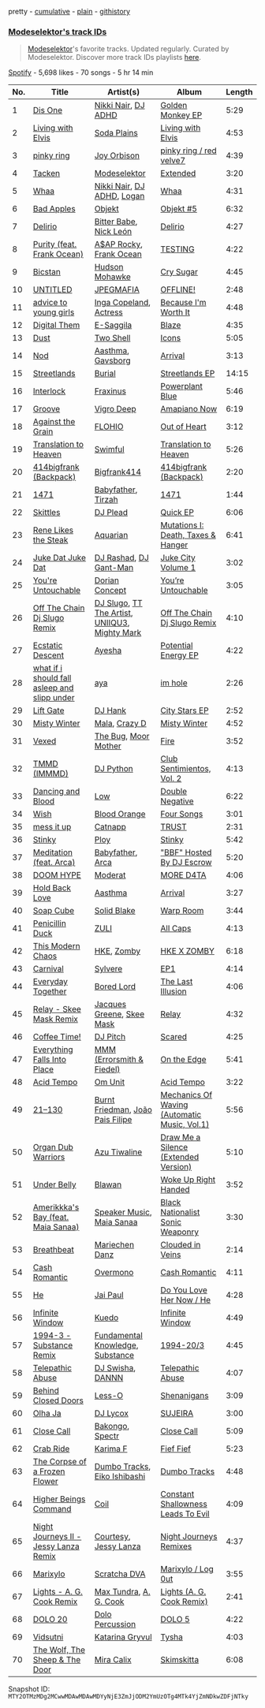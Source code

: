 pretty - [cumulative](/playlists/cumulative/37i9dQZF1DWXl7Y0piXYnl.md) - [plain](/playlists/plain/37i9dQZF1DWXl7Y0piXYnl) - [githistory](https://github.githistory.xyz/mackorone/spotify-playlist-archive/blob/main/playlists/plain/37i9dQZF1DWXl7Y0piXYnl)

### [Modeselektor's track IDs](https://open.spotify.com/playlist/37i9dQZF1DWXl7Y0piXYnl)

> <a href="spotify:artist:2jYMYP2SVifgmzNRQJx3SJ">Modeselektor</a>'s favorite tracks\. Updated regularly\. Curated by Modeselektor\. Discover more track IDs playlists <a href="spotify:genre:track\_id">here</a>.

[Spotify](https://open.spotify.com/user/spotify) - 5,698 likes - 70 songs - 5 hr 14 min

| No. | Title | Artist(s) | Album | Length |
|---|---|---|---|---|
| 1 | [Dis One](https://open.spotify.com/track/223Xljr12WlVSruqPtxsdW) | [Nikki Nair](https://open.spotify.com/artist/27JCep1zDO3K8GY50trDo6), [DJ ADHD](https://open.spotify.com/artist/7hOtK8fa4BkYO3CvLMpZCo) | [Golden Monkey EP](https://open.spotify.com/album/6DI4NaHB9hdEtreyolaezI) | 5:29 |
| 2 | [Living with Elvis](https://open.spotify.com/track/7MpULkHDYWlmNpogc6RHmp) | [Soda Plains](https://open.spotify.com/artist/5HhWwA2scJlT05BYYtZk9w) | [Living with Elvis](https://open.spotify.com/album/3l0UiGPKsX8bqf136NtFeZ) | 4:53 |
| 3 | [pinky ring](https://open.spotify.com/track/6ujwcSNqTkQBwR8sJUABaZ) | [Joy Orbison](https://open.spotify.com/artist/0aIpJqqTLf683ojWREc5lg) | [pinky ring / red velve7](https://open.spotify.com/album/1vlLqZ0bH500wKz2TRKNIQ) | 4:39 |
| 4 | [Tacken](https://open.spotify.com/track/6XMQh62uwtY3gcxi5NiY2k) | [Modeselektor](https://open.spotify.com/artist/2jYMYP2SVifgmzNRQJx3SJ) | [Extended](https://open.spotify.com/album/3wYpn2JP8z3VqlzyIwiGHC) | 3:20 |
| 5 | [Whaa](https://open.spotify.com/track/7dqCouXOxmOJbA0M1Em37N) | [Nikki Nair](https://open.spotify.com/artist/27JCep1zDO3K8GY50trDo6), [DJ ADHD](https://open.spotify.com/artist/7hOtK8fa4BkYO3CvLMpZCo), [Logan](https://open.spotify.com/artist/7uyQOsktLn9VjGJg5KO9Ek) | [Whaa](https://open.spotify.com/album/756jjoK8Aa3EYNkCcsoK22) | 4:31 |
| 6 | [Bad Apples](https://open.spotify.com/track/22CjVpcH29cyyXljhLAPew) | [Objekt](https://open.spotify.com/artist/44z1nVVXZE8d4njcQmQLWc) | [Objekt \#5](https://open.spotify.com/album/7g6AaylaH6MMPVYfX8QWqj) | 6:32 |
| 7 | [Delirio](https://open.spotify.com/track/6s3dcu8YI2WXvNIbxNvhsI) | [Bitter Babe](https://open.spotify.com/artist/59wTkFdKKx7y6z4PFfRGhW), [Nick León](https://open.spotify.com/artist/3qOGTt4eTeEkCn3efhAGu2) | [Delirio](https://open.spotify.com/album/5omKkUB5uhvSiiiyQQJiKM) | 4:27 |
| 8 | [Purity \(feat\. Frank Ocean\)](https://open.spotify.com/track/2MF4HtZHBoUliOi9nOAbS0) | [A$AP Rocky](https://open.spotify.com/artist/13ubrt8QOOCPljQ2FL1Kca), [Frank Ocean](https://open.spotify.com/artist/2h93pZq0e7k5yf4dywlkpM) | [TESTING](https://open.spotify.com/album/3MATDdrpHmQCmuOcozZjDa) | 4:22 |
| 9 | [Bicstan](https://open.spotify.com/track/0ijKkR37HK5zOX2hm5bOqv) | [Hudson Mohawke](https://open.spotify.com/artist/6olWbKW2VLhFCHfOi0iEDb) | [Cry Sugar](https://open.spotify.com/album/5YoNp5U9MsUvXsTWhVhEFU) | 4:45 |
| 10 | [UNTITLED](https://open.spotify.com/track/5bYFQquNKlqHPRX5gRHLOT) | [JPEGMAFIA](https://open.spotify.com/artist/6yJ6QQ3Y5l0s0tn7b0arrO) | [OFFLINE!](https://open.spotify.com/album/5k1geNqLd4yHzyg5L6XF2z) | 2:48 |
| 11 | [advice to young girls](https://open.spotify.com/track/0ZPXrHESylcoCCy463k7YP) | [Inga Copeland](https://open.spotify.com/artist/1ZdoULgEhBXOV2g3j3Zhhi), [Actress](https://open.spotify.com/artist/3bg5rmICvmA8dmYVAdKGYH) | [Because I'm Worth It](https://open.spotify.com/album/7arCHJ8lpH2X3YpeEAmJxS) | 4:48 |
| 12 | [Digital Them](https://open.spotify.com/track/6pbMw79R8vAMYvOrAuCuJ9) | [E\-Saggila](https://open.spotify.com/artist/2TGknI5Y6WbbxgvzVodku6) | [Blaze](https://open.spotify.com/album/5imr4nLw9J2Pbt0G4eXZYD) | 4:35 |
| 13 | [Dust](https://open.spotify.com/track/5Go4qXmqUAypKZKCI3ynck) | [Two Shell](https://open.spotify.com/artist/4mcHKwboFDmpDBQ4fiOrf3) | [Icons](https://open.spotify.com/album/5sJJC4UoKTfJaW0jO6YYCG) | 5:05 |
| 14 | [Nod](https://open.spotify.com/track/50idoMHV9SVVe5CFIKBnWr) | [Aasthma](https://open.spotify.com/artist/0oWDC2Rq9mbNIzMxoRpdoc), [Gavsborg](https://open.spotify.com/artist/1pJjT9XxNky39USV1eAHhN) | [Arrival](https://open.spotify.com/album/5WNzuEnFYu55NoA2VmRN1e) | 3:13 |
| 15 | [Streetlands](https://open.spotify.com/track/3G3wD7ovEtCLcrljv6IYRd) | [Burial](https://open.spotify.com/artist/0uCCBpmg6MrPb1KY2msceF) | [Streetlands EP](https://open.spotify.com/album/5ahm26Lxj4lpSs6Cd5IhUe) | 14:15 |
| 16 | [Interlock](https://open.spotify.com/track/5rO4SLcRMIA4qVRGSjes1e) | [Fraxinus](https://open.spotify.com/artist/5d0OxGSqpm65ffCbEugA9y) | [Powerplant Blue](https://open.spotify.com/album/1DtaayLkVUDBdxboteogfU) | 5:46 |
| 17 | [Groove](https://open.spotify.com/track/6aQWAtgTQsnNKRTVyG54ST) | [Vigro Deep](https://open.spotify.com/artist/2mF7ygWz9oyJ3L6ZPWlZVH) | [Amapiano Now](https://open.spotify.com/album/4utVlAAihkM0AmxX0pddst) | 6:19 |
| 18 | [Against the Grain](https://open.spotify.com/track/1lwY20WrWMiK85nj50Z6iO) | [FLOHIO](https://open.spotify.com/artist/7qffELscxpltKCso3ByH67) | [Out of Heart](https://open.spotify.com/album/4Qq7OS4FiIXkwyFaFUiJxW) | 3:12 |
| 19 | [Translation to Heaven](https://open.spotify.com/track/1zv7nMIgMYZoBjOpurzDK9) | [Swimful](https://open.spotify.com/artist/5p2jjfukXGV71EKxpvG4nB) | [Translation to Heaven](https://open.spotify.com/album/5IAiKs09l4DvJdTlG07oba) | 5:26 |
| 20 | [414bigfrank \(Backpack\)](https://open.spotify.com/track/1dK4M8URG1hNYngU6NqVJa) | [Bigfrank414](https://open.spotify.com/artist/2RuSqEMFINuuZSVH4hr0vp) | [414bigfrank \(Backpack\)](https://open.spotify.com/album/2GaAZT80RlURjoemrByihl) | 2:20 |
| 21 | [1471](https://open.spotify.com/track/1BVo3CqGJO3YMNeoK5Ihye) | [Babyfather](https://open.spotify.com/artist/3DmDJOQgrwlq8MxXGLeFvA), [Tirzah](https://open.spotify.com/artist/6f5lOlSFJw9K79gaNnmWAd) | [1471](https://open.spotify.com/album/6aazGhy1unBHW4nPE6uHlN) | 1:44 |
| 22 | [Skittles](https://open.spotify.com/track/1SsbkXdk7SodHubBSeApSw) | [DJ Plead](https://open.spotify.com/artist/3srk7xv520Ls9D09QMpEJg) | [Quick EP](https://open.spotify.com/album/3CUx8j4SgUTrS3CE9dudyS) | 6:06 |
| 23 | [Rene Likes the Steak](https://open.spotify.com/track/1xnazYas0VlhuKOPkp5ChN) | [Aquarian](https://open.spotify.com/artist/5sr7enH1jsMhSe1LT0hSJ0) | [Mutations I: Death, Taxes & Hanger](https://open.spotify.com/album/5U2IrljnQtrNRWtarbA6vB) | 6:41 |
| 24 | [Juke Dat Juke Dat](https://open.spotify.com/track/1vrmAvc4WcVbDe1fmPRtUT) | [DJ Rashad](https://open.spotify.com/artist/4zGBj9dI63YIWmZkPl3o7V), [DJ Gant\-Man](https://open.spotify.com/artist/1V65K61WofX4cJDVLCocU8) | [Juke City Volume 1](https://open.spotify.com/album/2VcoFQbHgH7zJ3fdgwZd69) | 3:02 |
| 25 | [You're Untouchable](https://open.spotify.com/track/0btw2yljb0iwuJAkNwJttB) | [Dorian Concept](https://open.spotify.com/artist/2sriRQRt36DnfHtD68zZlj) | [You’re Untouchable](https://open.spotify.com/album/0pxFKq1nDXdYXFerM58DXQ) | 3:05 |
| 26 | [Off The Chain Dj Slugo Remix](https://open.spotify.com/track/0uuIGg17cKJ6HXkFku3wav) | [DJ Slugo](https://open.spotify.com/artist/1cdLR0Fz14MLkWY78hNTYT), [TT The Artist](https://open.spotify.com/artist/1T6Em6UJ7pSdgXw5V72YHr), [UNIIQU3](https://open.spotify.com/artist/5aR8qSaApKChlZvzB0Jfpx), [Mighty Mark](https://open.spotify.com/artist/1ZOrj4AfBAHarzErIezwhM) | [Off The Chain Dj Slugo Remix](https://open.spotify.com/album/5sB4QoZLW8kojpRy6Iuxu8) | 4:10 |
| 27 | [Ecstatic Descent](https://open.spotify.com/track/1fzfzbpFaqrUCIUl4JTf9N) | [Ayesha](https://open.spotify.com/artist/2nmIga6kAJM6a18mZqsE1U) | [Potential Energy EP](https://open.spotify.com/album/6K4gUl04NEkKWlXndYVpEa) | 4:22 |
| 28 | [what if i should fall asleep and slipp under](https://open.spotify.com/track/4DgCkBTgSXTs1zsvSwztaE) | [aya](https://open.spotify.com/artist/0NKaRcyqHnynkv7UMsOhEH) | [im hole](https://open.spotify.com/album/3o6dE7ccS1LCt5CBkwLV7T) | 2:26 |
| 29 | [Lift Gate](https://open.spotify.com/track/1hh0EZ3VwOxbHCPsUuHZ1Z) | [DJ Hank](https://open.spotify.com/artist/6RBKpqKMAPxkwvxmZ4oFGe) | [City Stars EP](https://open.spotify.com/album/6dpEnXIEkLqXo5EUAp7l02) | 2:52 |
| 30 | [Misty Winter](https://open.spotify.com/track/7r3BrzYsLmxLiMmlL3hx5u) | [Mala](https://open.spotify.com/artist/0QTEYauMG3DrAVPXCYMseu), [Crazy D](https://open.spotify.com/artist/0c07oVZL07jYpUOCk0I6Zh) | [Misty Winter](https://open.spotify.com/album/6mXscqvoSqI0lQUCEl8cAc) | 4:52 |
| 31 | [Vexed](https://open.spotify.com/track/5swPofqzzG0XZGCp8IokY9) | [The Bug](https://open.spotify.com/artist/213i4NKah1DX9q0FNiKsuw), [Moor Mother](https://open.spotify.com/artist/4kANxfLenUobb7t5fHSrgA) | [Fire](https://open.spotify.com/album/4deCZBfXA0NZxLHRYpItqw) | 3:52 |
| 32 | [TMMD \(IMMMD\)](https://open.spotify.com/track/4bTpWhufYEvdQhAgDBFUGC) | [DJ Python](https://open.spotify.com/artist/1LoZxxInSyuVFKSMAB4BPl) | [Club Sentimientos, Vol\. 2](https://open.spotify.com/album/1WqqVCRyfP39WZXLJyXSf5) | 4:13 |
| 33 | [Dancing and Blood](https://open.spotify.com/track/23r92m2ABmBYCjQ55hncxY) | [Low](https://open.spotify.com/artist/0wz0jO9anccPzH04N7FLBH) | [Double Negative](https://open.spotify.com/album/0fWKkkVCj14CllpjPLjU9P) | 6:22 |
| 34 | [Wish](https://open.spotify.com/track/545N3VnU7ZSBEUtdRGSUS9) | [Blood Orange](https://open.spotify.com/artist/6LEeAFiJF8OuPx747e1wxR) | [Four Songs](https://open.spotify.com/album/4hsC2oeoSkJiULLob8zM98) | 3:01 |
| 35 | [mess it up](https://open.spotify.com/track/4WBvIJCTmSg1IWoxw3Q78B) | [Catnapp](https://open.spotify.com/artist/2W47Nby5KFaS1pdUt7qmCU) | [TRUST](https://open.spotify.com/album/558F6R7m4TZSKYb4xnANuF) | 2:31 |
| 36 | [Stinky](https://open.spotify.com/track/4Q3KThNMzTk1Sa66vGOArJ) | [Ploy](https://open.spotify.com/artist/3mYbIK47UNTYkexhqoJOBN) | [Stinky](https://open.spotify.com/album/1KlnL0USOuaQdCOLQ4L9hY) | 5:42 |
| 37 | [Meditation \(feat\. Arca\)](https://open.spotify.com/track/4G2wDx4EztZCPNz4sVHOFF) | [Babyfather](https://open.spotify.com/artist/3DmDJOQgrwlq8MxXGLeFvA), [Arca](https://open.spotify.com/artist/4SQdUpG4f7UbkJG3cJ2Iyj) | ["BBF" Hosted By DJ Escrow](https://open.spotify.com/album/5cfMh4xCZIr5kZs5ryEpeS) | 5:20 |
| 38 | [DOOM HYPE](https://open.spotify.com/track/5imLtAtvD8FnYFqDh60QxQ) | [Moderat](https://open.spotify.com/artist/2exkZbmNqMKnT8LRWuxWgy) | [MORE D4TA](https://open.spotify.com/album/7coOKcB1fDcYvLG1OTv4Dz) | 4:06 |
| 39 | [Hold Back Love](https://open.spotify.com/track/5ehidRHI0uXVkWupwoXjjG) | [Aasthma](https://open.spotify.com/artist/0oWDC2Rq9mbNIzMxoRpdoc) | [Arrival](https://open.spotify.com/album/5WNzuEnFYu55NoA2VmRN1e) | 3:27 |
| 40 | [Soap Cube](https://open.spotify.com/track/12xikjelcZYCxUxT56EQs2) | [Solid Blake](https://open.spotify.com/artist/7HUuzFIFu1CIESXaklBXyo) | [Warp Room](https://open.spotify.com/album/6aV86khpGOFDAvJwitOGwM) | 3:44 |
| 41 | [Penicillin Duck](https://open.spotify.com/track/1g2x6EJ0mgmwgrfU0ockwr) | [ZULI](https://open.spotify.com/artist/5Kur13kkU4pOoNFAE8K0YF) | [All Caps](https://open.spotify.com/album/1sXHoAxzB4MG62AaSDPToo) | 4:13 |
| 42 | [This Modern Chaos](https://open.spotify.com/track/6Ndh6p8P7uXzC1mkFKQGwH) | [HKE](https://open.spotify.com/artist/7hRT5X8T2Dexcv7whFC804), [Zomby](https://open.spotify.com/artist/0e1hn6R8UCfLkpHINwAyXR) | [HKE X ZOMBY](https://open.spotify.com/album/2C3s1fknfhrFZrxpCsfbOc) | 6:18 |
| 43 | [Carnival](https://open.spotify.com/track/77Ig83tDR2ZAJIqal5F7yC) | [Sylvere](https://open.spotify.com/artist/6Uaezuj0rByRvQHRujnBcp) | [EP1](https://open.spotify.com/album/2qaz2A2g7Mt4xXos3bpKGI) | 4:14 |
| 44 | [Everyday Together](https://open.spotify.com/track/7l35ZnElEUYGxNas8nm70K) | [Bored Lord](https://open.spotify.com/artist/651d6TuQaZF6XaRONhiS2n) | [The Last Illusion](https://open.spotify.com/album/0rKy3fohrZCVezzJKoWwlq) | 4:06 |
| 45 | [Relay \- Skee Mask Remix](https://open.spotify.com/track/6gjZSzhvquIxLlGvU1BdS8) | [Jacques Greene](https://open.spotify.com/artist/0ygIgsjUzKivFgxgjQ9iV9), [Skee Mask](https://open.spotify.com/artist/2qwi0hBvI2GrbkurOnw3hZ) | [Relay](https://open.spotify.com/album/56EaBbe1nuA5GNfn8i68O5) | 4:32 |
| 46 | [Coffee Time!](https://open.spotify.com/track/4BxeHP8DMn616l32EkF3xj) | [DJ Pitch](https://open.spotify.com/artist/6gnPiTUdUPttmm5N8j7Rvy) | [Scared](https://open.spotify.com/album/7MDD5VtcGPg9Sm9rhDESPM) | 4:25 |
| 47 | [Everything Falls Into Place](https://open.spotify.com/track/5Jb5NfKOd5iEtEJE0h0jLz) | [MMM \(Errorsmith & Fiedel\)](https://open.spotify.com/artist/0vOdhUEjmrG3rAlJ3S96mf) | [On the Edge](https://open.spotify.com/album/1sEzTsgFdyVzYFe7Mknotx) | 5:41 |
| 48 | [Acid Tempo](https://open.spotify.com/track/3Rl5Oubs6rlbCh9Ujatl9t) | [Om Unit](https://open.spotify.com/artist/3rblB9Pm51uKd9uYPVPB7B) | [Acid Tempo](https://open.spotify.com/album/4kGyT2K162y9KWh95pLYc8) | 3:22 |
| 49 | [21–130](https://open.spotify.com/track/762oBYFWHuWpZoB38KWjZr) | [Burnt Friedman](https://open.spotify.com/artist/1Y6bd4Omy7dhr9Bfpc9s3E), [João Pais Filipe](https://open.spotify.com/artist/4lgq6ijTTW3Uoq3II0MBLF) | [Mechanics Of Waving \(Automatic Music, Vol.1\)](https://open.spotify.com/album/6ZrjMKFivseM0ILhQvZ7ni) | 5:56 |
| 50 | [Organ Dub Warriors](https://open.spotify.com/track/4K6NxBmPm6KZmeZEuIOreM) | [Azu Tiwaline](https://open.spotify.com/artist/0HZwEDqo4wYPQIGacES3mB) | [Draw Me a Silence \(Extended Version\)](https://open.spotify.com/album/3yEiqOlQUT7zB19SSYgGZu) | 5:10 |
| 51 | [Under Belly](https://open.spotify.com/track/29EqYPuLdMrl6sQwq4nh2X) | [Blawan](https://open.spotify.com/artist/64kN9EkSTHYhda2FupL0KI) | [Woke Up Right Handed](https://open.spotify.com/album/6aK9NotwcbuNOwn6i6aUdH) | 3:52 |
| 52 | [Amerikkka's Bay \(feat\. Maia Sanaa\)](https://open.spotify.com/track/3IeGR3gYeC9e2gUI67hfKj) | [Speaker Music](https://open.spotify.com/artist/1H0aWZUg7aOHQmo5h09xso), [Maia Sanaa](https://open.spotify.com/artist/5W1Cb348eivlimtx0dsZGF) | [Black Nationalist Sonic Weaponry](https://open.spotify.com/album/3c4jtGxNjyqXQIadKIyI8R) | 3:30 |
| 53 | [Breathbeat](https://open.spotify.com/track/2bxTOjTmsKv2qfIdaZm13M) | [Mariechen Danz](https://open.spotify.com/artist/7g0VCl7rAOnjkmPsPhflid) | [Clouded in Veins](https://open.spotify.com/album/5UiUXErRDPklpDLDGnMoV3) | 2:14 |
| 54 | [Cash Romantic](https://open.spotify.com/track/7ohB7weILWUB5w5iHcpaQG) | [Overmono](https://open.spotify.com/artist/01PnN11ovfen6xUOHfNpn3) | [Cash Romantic](https://open.spotify.com/album/3HfF5JwfEDokXfW3NvY7Cs) | 4:11 |
| 55 | [He](https://open.spotify.com/track/3sV8Y8weWHxBbDa4rGGL9a) | [Jai Paul](https://open.spotify.com/artist/53wZLCnhshZKDRs3uopFBc) | [Do You Love Her Now / He](https://open.spotify.com/album/5mpECz4TMWAEkAUSp7FIUO) | 4:28 |
| 56 | [Infinite Window](https://open.spotify.com/track/2EqeGPRUCz1sFz7etlN21Y) | [Kuedo](https://open.spotify.com/artist/1SYQUJukd40ps4z6RT77rC) | [Infinite Window](https://open.spotify.com/album/7nUDFp7PYZGbXD6FFkhKB2) | 4:49 |
| 57 | [1994\-3 \- Substance Remix](https://open.spotify.com/track/7qu5rZJSBRtXlSM5LOJUBh) | [Fundamental Knowledge](https://open.spotify.com/artist/24ePLr1kFCBUa6domV6ogS), [Substance](https://open.spotify.com/artist/2OhRlg8iJc0v8XeRiXRr4H) | [1994\-20/3](https://open.spotify.com/album/01PuoiVCrazF3h4n2gcSq6) | 4:45 |
| 58 | [Telepathic Abuse](https://open.spotify.com/track/0cv35nHGvz3XcCCYY0Vnme) | [DJ Swisha](https://open.spotify.com/artist/3rnWXUmpJQJzzP3TIoqp8H), [DANNN](https://open.spotify.com/artist/57AjAsEr22xkpRJa6XOPcT) | [Telepathic Abuse](https://open.spotify.com/album/0gK4e43yD6C7lXcujdUfip) | 4:07 |
| 59 | [Behind Closed Doors](https://open.spotify.com/track/0T1HIrp2Y8akLW4IsoNV5G) | [Less\-O](https://open.spotify.com/artist/1EdiDxp9Yx76lRNzqM45FO) | [Shenanigans](https://open.spotify.com/album/0xo3h16YVXIu2gTb1kfKe9) | 3:09 |
| 60 | [Olha Ja](https://open.spotify.com/track/0ya0bggTksQ6reU4JZxz6k) | [DJ Lycox](https://open.spotify.com/artist/6HPUbM6BB61jpGbYOYMQ9C) | [SUJEIRA](https://open.spotify.com/album/6r2anSKGq1NfcFXQxRVPFV) | 3:00 |
| 61 | [Close Call](https://open.spotify.com/track/47TYels9yNyhcVTLfypPz9) | [Bakongo](https://open.spotify.com/artist/4FmchdtAj76UxQiNOjCgMo), [Spectr](https://open.spotify.com/artist/1pQBPMOeVPKEclryZMzHaz) | [Close Call](https://open.spotify.com/album/61B6UkQACI73CR484Hwoq4) | 5:09 |
| 62 | [Crab Ride](https://open.spotify.com/track/6Ume6jodiuUsMOtbHVeotc) | [Karima F](https://open.spotify.com/artist/0t8fdNcHd9rP9mqzv83RLg) | [Fief Fief](https://open.spotify.com/album/2UPkjxDxd5A90UNsd98vlw) | 5:23 |
| 63 | [The Corpse of a Frozen Flower](https://open.spotify.com/track/2yOadTm41F4Mz0npgZxYhe) | [Dumbo Tracks](https://open.spotify.com/artist/3qfR6VhvpEf7VWvpaGqnd5), [Eiko Ishibashi](https://open.spotify.com/artist/0E2zPwLuNlSFdSI5wmqox7) | [Dumbo Tracks](https://open.spotify.com/album/6mfMYLIC1CK7tz05h3kUDV) | 4:48 |
| 64 | [Higher Beings Command](https://open.spotify.com/track/73DQSx8VuHiWQl3zuG5M4E) | [Coil](https://open.spotify.com/artist/37KB5e6cGsN1AQAB9Omm1U) | [Constant Shallowness Leads To Evil](https://open.spotify.com/album/0wKFOCEDjdmkgsiOe06zBS) | 4:09 |
| 65 | [Night Journeys II \- Jessy Lanza Remix](https://open.spotify.com/track/60VjArH5XWBvpahor9I7RF) | [Courtesy](https://open.spotify.com/artist/0osYTSrOpW6YESEC1lClwN), [Jessy Lanza](https://open.spotify.com/artist/4b99uGDv75xD1n2QHuPRDN) | [Night Journeys Remixes](https://open.spotify.com/album/6evedkkGMc4VTjdL5CROVz) | 4:37 |
| 66 | [Marixylo](https://open.spotify.com/track/6hCpieIoM2tBlpn8JBBvUJ) | [Scratcha DVA](https://open.spotify.com/artist/4RsQj1228RD7TFtUGCKRg7) | [Marixylo / Log 0ut](https://open.spotify.com/album/1RVJiWQ10iL6LdIwSwqCyI) | 3:55 |
| 67 | [Lights \- A\. G\. Cook Remix](https://open.spotify.com/track/5lZjuVUB34aCKhhdZLA9C2) | [Max Tundra](https://open.spotify.com/artist/08DpSTsNFBf1PxTm9lwpXb), [A\. G\. Cook](https://open.spotify.com/artist/335TWGWGFan4vaacJzSiU8) | [Lights \(A\. G\. Cook Remix\)](https://open.spotify.com/album/0EQRviEK9W0ctBjGw5Li3S) | 2:41 |
| 68 | [DOLO 20](https://open.spotify.com/track/6HDGvWWRuVroFCyhuIp5b3) | [Dolo Percussion](https://open.spotify.com/artist/5FqcBM8zqtOBgofGNm2Ij9) | [DOLO 5](https://open.spotify.com/album/3Fxr8l876K9G5PKslxDEy5) | 4:22 |
| 69 | [Vidsutni](https://open.spotify.com/track/08mYpNREJeflSGbZ3MYxXB) | [Katarina Gryvul](https://open.spotify.com/artist/60g5BHTwPOOmWMuyRc245e) | [Tysha](https://open.spotify.com/album/4Gm3ffKcdtdlTIImLFaVVX) | 4:03 |
| 70 | [The Wolf, The Sheep & The Door](https://open.spotify.com/track/6tKC4JNF0dhp9m2zRJRhLp) | [Mira Calix](https://open.spotify.com/artist/7yop5VpIW8Wv2l8ReGzbSq) | [Skimskitta](https://open.spotify.com/album/5kACGQbTuUZZyNHl87iK4p) | 6:08 |

Snapshot ID: `MTY2OTMzMDg2MCwwMDAwMDAwMDYyNjE3ZmJjODM2YmUzOTg4MTk4YjZmNDkwZDFjNTky`
